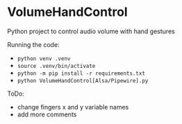 # VolumeHandControl
Python project to control audio volume with hand gestures

Running the code:
* `python venv .venv`
* `source .venv/bin/activate`
* `python -m pip install -r requirements.txt`
* `python VolumeHandControl[Alsa/Pipewire].py`

ToDo:
- change fingers x and y variable names
- add more comments
